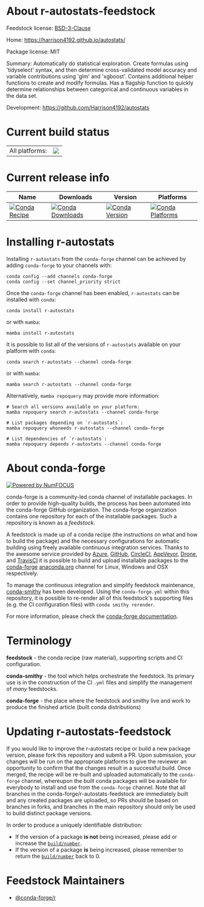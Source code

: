 About r-autostats-feedstock
===========================

Feedstock license: [BSD-3-Clause](https://github.com/conda-forge/r-autostats-feedstock/blob/main/LICENSE.txt)

Home: https://harrison4192.github.io/autostats/

Package license: MIT

Summary: Automatically do statistical exploration. Create formulas using 'tidyselect' syntax, and then determine cross-validated model accuracy and variable contributions using 'glm' and 'xgboost'. Contains additional helper functions to create and modify formulas. Has a flagship function to quickly determine relationships between categorical and continuous variables in the data set.

Development: https://github.com/Harrison4192/autostats

Current build status
====================


<table><tr><td>All platforms:</td>
    <td>
      <a href="https://dev.azure.com/conda-forge/feedstock-builds/_build/latest?definitionId=16403&branchName=main">
        <img src="https://dev.azure.com/conda-forge/feedstock-builds/_apis/build/status/r-autostats-feedstock?branchName=main">
      </a>
    </td>
  </tr>
</table>

Current release info
====================

| Name | Downloads | Version | Platforms |
| --- | --- | --- | --- |
| [![Conda Recipe](https://img.shields.io/badge/recipe-r--autostats-green.svg)](https://anaconda.org/conda-forge/r-autostats) | [![Conda Downloads](https://img.shields.io/conda/dn/conda-forge/r-autostats.svg)](https://anaconda.org/conda-forge/r-autostats) | [![Conda Version](https://img.shields.io/conda/vn/conda-forge/r-autostats.svg)](https://anaconda.org/conda-forge/r-autostats) | [![Conda Platforms](https://img.shields.io/conda/pn/conda-forge/r-autostats.svg)](https://anaconda.org/conda-forge/r-autostats) |

Installing r-autostats
======================

Installing `r-autostats` from the `conda-forge` channel can be achieved by adding `conda-forge` to your channels with:

```
conda config --add channels conda-forge
conda config --set channel_priority strict
```

Once the `conda-forge` channel has been enabled, `r-autostats` can be installed with `conda`:

```
conda install r-autostats
```

or with `mamba`:

```
mamba install r-autostats
```

It is possible to list all of the versions of `r-autostats` available on your platform with `conda`:

```
conda search r-autostats --channel conda-forge
```

or with `mamba`:

```
mamba search r-autostats --channel conda-forge
```

Alternatively, `mamba repoquery` may provide more information:

```
# Search all versions available on your platform:
mamba repoquery search r-autostats --channel conda-forge

# List packages depending on `r-autostats`:
mamba repoquery whoneeds r-autostats --channel conda-forge

# List dependencies of `r-autostats`:
mamba repoquery depends r-autostats --channel conda-forge
```


About conda-forge
=================

[![Powered by
NumFOCUS](https://img.shields.io/badge/powered%20by-NumFOCUS-orange.svg?style=flat&colorA=E1523D&colorB=007D8A)](https://numfocus.org)

conda-forge is a community-led conda channel of installable packages.
In order to provide high-quality builds, the process has been automated into the
conda-forge GitHub organization. The conda-forge organization contains one repository
for each of the installable packages. Such a repository is known as a *feedstock*.

A feedstock is made up of a conda recipe (the instructions on what and how to build
the package) and the necessary configurations for automatic building using freely
available continuous integration services. Thanks to the awesome service provided by
[Azure](https://azure.microsoft.com/en-us/services/devops/), [GitHub](https://github.com/),
[CircleCI](https://circleci.com/), [AppVeyor](https://www.appveyor.com/),
[Drone](https://cloud.drone.io/welcome), and [TravisCI](https://travis-ci.com/)
it is possible to build and upload installable packages to the
[conda-forge](https://anaconda.org/conda-forge) [anaconda.org](https://anaconda.org/)
channel for Linux, Windows and OSX respectively.

To manage the continuous integration and simplify feedstock maintenance,
[conda-smithy](https://github.com/conda-forge/conda-smithy) has been developed.
Using the ``conda-forge.yml`` within this repository, it is possible to re-render all of
this feedstock's supporting files (e.g. the CI configuration files) with ``conda smithy rerender``.

For more information, please check the [conda-forge documentation](https://conda-forge.org/docs/).

Terminology
===========

**feedstock** - the conda recipe (raw material), supporting scripts and CI configuration.

**conda-smithy** - the tool which helps orchestrate the feedstock.
                   Its primary use is in the construction of the CI ``.yml`` files
                   and simplify the management of *many* feedstocks.

**conda-forge** - the place where the feedstock and smithy live and work to
                  produce the finished article (built conda distributions)


Updating r-autostats-feedstock
==============================

If you would like to improve the r-autostats recipe or build a new
package version, please fork this repository and submit a PR. Upon submission,
your changes will be run on the appropriate platforms to give the reviewer an
opportunity to confirm that the changes result in a successful build. Once
merged, the recipe will be re-built and uploaded automatically to the
`conda-forge` channel, whereupon the built conda packages will be available for
everybody to install and use from the `conda-forge` channel.
Note that all branches in the conda-forge/r-autostats-feedstock are
immediately built and any created packages are uploaded, so PRs should be based
on branches in forks, and branches in the main repository should only be used to
build distinct package versions.

In order to produce a uniquely identifiable distribution:
 * If the version of a package **is not** being increased, please add or increase
   the [``build/number``](https://docs.conda.io/projects/conda-build/en/latest/resources/define-metadata.html#build-number-and-string).
 * If the version of a package **is** being increased, please remember to return
   the [``build/number``](https://docs.conda.io/projects/conda-build/en/latest/resources/define-metadata.html#build-number-and-string)
   back to 0.

Feedstock Maintainers
=====================

* [@conda-forge/r](https://github.com/orgs/conda-forge/teams/r/)


